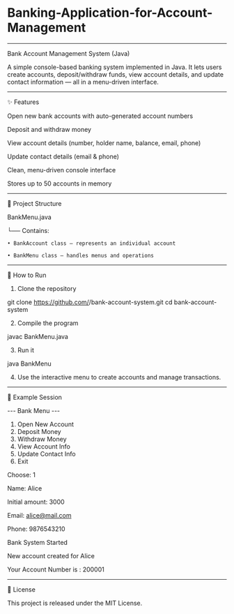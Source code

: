 # Banking-Application-for-Account-Management


---

Bank Account Management System (Java)

A simple console-based banking system implemented in Java.
It lets users create accounts, deposit/withdraw funds, view account details, and update contact information — all in a menu-driven interface.


---

✨ Features

Open new bank accounts with auto-generated account numbers

Deposit and withdraw money

View account details (number, holder name, balance, email, phone)

Update contact details (email & phone)

Clean, menu-driven console interface

Stores up to 50 accounts in memory



---

📂 Project Structure

BankMenu.java

└── Contains:

    • BankAccount class – represents an individual account
    
    • BankMenu class – handles menus and operations


---

🚀 How to Run

1. Clone the repository



git clone https://github.com/<your-username>/bank-account-system.git
cd bank-account-system

2. Compile the program



javac BankMenu.java

3. Run it



java BankMenu

4. Use the interactive menu to create accounts and manage transactions.




---

📝 Example Session

--- Bank Menu ---
1. Open New Account
2. Deposit Money
3. Withdraw Money
4. View Account Info
5. Update Contact Info
6. Exit
   
Choose: 1

Name: Alice

Initial amount: 3000

Email: alice@mail.com

Phone: 9876543210

Bank System Started

New account created for Alice

Your Account Number is : 200001


---

📄 License

This project is released under the MIT License.

